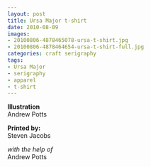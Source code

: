 ```yaml
---
layout: post
title: Ursa Major t-shirt
date: 2010-08-09
images: 
- 20100806-4878465078-ursa-t-shirt.jpg
- 20100806-4878464654-ursa-t-shirt-full.jpg
categories: craft serigraphy
tags: 
- Ursa Major
- serigraphy
- apparel
- t-shirt
---
```


**Illustration**  
Andrew Potts  

**Printed by:**  
Steven Jacobs  

_with the help of_  
Andrew Potts  